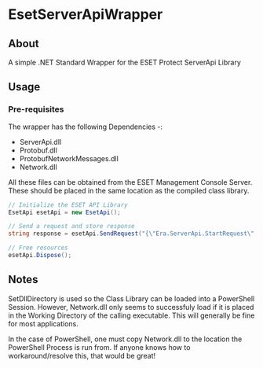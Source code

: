 # EsetServerApiWrapper

## About
A simple .NET Standard Wrapper for the ESET Protect ServerApi Library

## Usage
### Pre-requisites
The wrapper has the following Dependencies -:
* ServerApi.dll
* Protobuf.dll
* ProtobufNetworkMessages.dll
* Network.dll

All these files can be obtained from the ESET Management Console Server. These should be placed in the same location as the compiled class library.

```csharp
// Initialize the ESET API Library
EsetApi esetApi = new EsetApi();

// Send a request and store response
string response = esetApi.SendRequest("{\"Era.ServerApi.StartRequest\":{}}");

// Free resources
esetApi.Dispose();
```

## Notes

SetDllDirectory is used so the Class Library can be loaded into a PowerShell Session. 
However, Network.dll only seems to successfuly load if it is placed in the Working Directory of the calling executable. This will generally be fine for most applications.

In the case of PowerShell, one must copy Network.dll to the location the PowerShell Process is run from. If anyone knows how to workaround/resolve this, that would be great!
